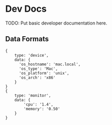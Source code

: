 # Dev Docs
TODO: Put basic developer documentation here.

## Data Formats
```
{
	type: 'device',
	data: {
	  'os_hostname': 'mac.local',
	  'os_type': 'Mac',
	  'os_platform': 'unix',
	  'os_arch': 'x86'
	}
}
{
	type: 'monitor',
	data: {
		'cpu': '1.4',
		'memory': '0.50'
	}
}
```
